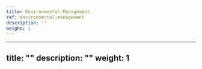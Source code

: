```yaml
---
title: Environmental-Management
ref: environmental-management
description: ''
weight: 1
---
```

---
title: ""
description: ""
weight: 1
---